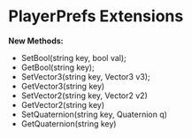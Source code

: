 <h1>PlayerPrefs Extensions</h1>
<b>New Methods:</b>
<ul>
  <li>SetBool(string key, bool val);</li>
  <li>GetBool(string key);</li>
  <li>SetVector3(string key, Vector3 v3);</li>
  <li>GetVector3(string key)</li>
  <li>SetVector2(string key, Vector2 v2)</li>
  <li>GetVector2(string key)</li>
  <li>SetQuaternion(string key, Quaternion q)</li>
  <li>GetQuaternion(string key)</li>
</ul>
